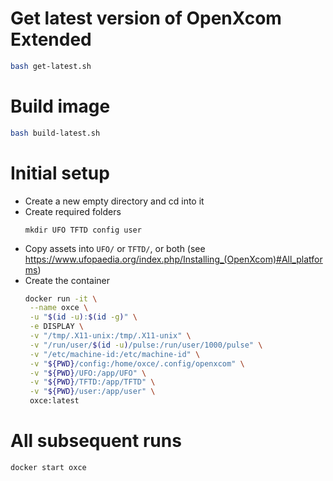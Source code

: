 # Get latest version of OpenXcom Extended
```bash
bash get-latest.sh
```

# Build image

```bash
bash build-latest.sh
```

# Initial setup
- Create a new empty directory and cd into it
- Create required folders
  ```
  mkdir UFO TFTD config user
  ```
- Copy assets into `UFO/` or `TFTD/`, or both (see https://www.ufopaedia.org/index.php/Installing_(OpenXcom)#All_platforms)
- Create the container
  ```bash
  docker run -it \
   --name oxce \
   -u "$(id -u):$(id -g)" \
   -e DISPLAY \
   -v "/tmp/.X11-unix:/tmp/.X11-unix" \
   -v "/run/user/$(id -u)/pulse:/run/user/1000/pulse" \
   -v "/etc/machine-id:/etc/machine-id" \
   -v "${PWD}/config:/home/oxce/.config/openxcom" \
   -v "${PWD}/UFO:/app/UFO" \
   -v "${PWD}/TFTD:/app/TFTD" \
   -v "${PWD}/user:/app/user" \
   oxce:latest
  ```

# All subsequent runs
```
docker start oxce
```
